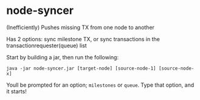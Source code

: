 # node-syncer
(Inefficiently) Pushes missing TX from one node to another

Has 2 options: sync milestone TX, or sync transactions in the transactionrequester(queue) list

Start by building a jar, then run the following:

`java -jar node-syncer.jar [target-node] [source-node-1] [source-node-x]`

Youll be prompted for an option; `milestones` or `queue`.
Type that option, and it starts!
